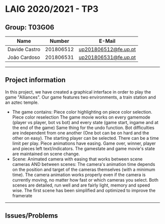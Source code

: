# LAIG 2020/2021 - TP3

## Group: T03G06

| Name             | Number    | E-Mail               |
| ---------------- | --------- | -------------------- |
| Davide Castro    | 201806512 | up201806512@fe.up.pt |
| João Cardoso     | 201806531 | up201806531@fe.up.pt |

----
## Project information
In this project, we have created a graphical interface in order to play the game "Alliances".
Our game features two environments, a train station and an aztec temple.

- The game contains:
	Piece color highlighting on piece color selection.
	Piece color reselection
	The game movie works on every gamemode (player vs player, bot vs bot) and every state (game start, ingame and at the end of the game)
	Same thing for the undo function.
	Bot difficulties are independent from one another (One bot can be on hard and the other on easy).
	The starting player can be selected.
	There can be a time limit per play.
	Piece animations have easing.
	Game over, winner, player and pieces left text/indicators.
	The gamestate and game movie's state are maintained on scene change.
- Scene:
	Animated camera with easing that works between scene cameras AND between scenes:
		The camera's animation time depends on the position and target of the cameras themselves (with a minimum time).
		The camera animation works properly even if the camera is currently moving, no matter how fast or which cameras you select.
	Both scenes are detailed, run well and are fairly light, memory and speed wise.
		The first scene has been simplified and optimized to improve the framerate
	
----
## Issues/Problems
